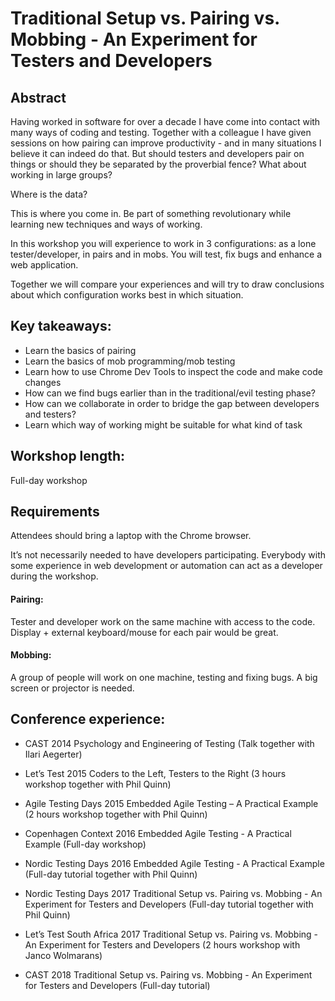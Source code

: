 # Traditional Setup vs. Pairing vs. Mobbing - An Experiment for Testers and Developers

## Abstract

Having worked in software for over a decade I have come into contact with many ways of coding and testing. Together with a colleague I have given sessions on how pairing can improve productivity - and in many situations I believe it can indeed do that. But should testers and developers pair on things or should they be separated by the proverbial fence? What about working in large groups?

Where is the data?

This is where you come in. Be part of something revolutionary while learning new techniques and ways of working. 

In this workshop you will experience to work in 3 configurations: as a lone tester/developer, in pairs and in mobs. You will test, fix bugs and enhance a web application. 

Together we will compare your experiences and will try to draw conclusions about which configuration works best in which situation.

## Key takeaways:

- Learn the basics of pairing
- Learn the basics of mob programming/mob testing
- Learn how to use Chrome Dev Tools to inspect the code and make code changes
- How can we find bugs earlier than in the traditional/evil testing phase?
- How can we collaborate in order to bridge the gap between developers and testers?
- Learn which way of working might be suitable for what kind of task


## Workshop length:

Full-day workshop

## Requirements

Attendees should bring a laptop with the Chrome browser.

It’s not necessarily needed to have developers participating. Everybody with some experience in web development or automation can act as a developer during the workshop.

#### Pairing:
Tester and developer work on the same machine with access to the code.
Display + external keyboard/mouse for each pair would be great.

#### Mobbing:
A group of people will work on one machine, testing and fixing bugs.
A big screen or projector is needed.

## Conference experience:

- CAST 2014
Psychology and Engineering of Testing (Talk together with Ilari Aegerter)

- Let’s Test 2015 
Coders to the Left, Testers to the Right (3 hours workshop together with Phil Quinn)

- Agile Testing Days 2015
Embedded Agile Testing – A Practical Example (2 hours workshop together with Phil Quinn)

- Copenhagen Context 2016
Embedded Agile Testing - A Practical Example (Full-day workshop)

- Nordic Testing Days 2016
Embedded Agile Testing - A Practical Example (Full-day tutorial together with Phil Quinn)

- Nordic Testing Days 2017
Traditional Setup vs. Pairing vs. Mobbing - An Experiment for Testers and Developers (Full-day tutorial together with Phil Quinn)

- Let’s Test South Africa 2017
Traditional Setup vs. Pairing vs. Mobbing - An Experiment for Testers and Developers
(2 hours workshop with Janco Wolmarans)

- CAST 2018
Traditional Setup vs. Pairing vs. Mobbing - An Experiment for Testers and Developers (Full-day tutorial)
